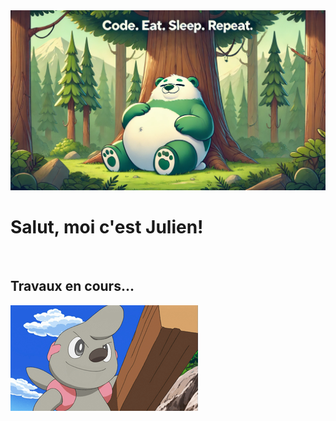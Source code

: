 <img style="center" src="Images/Banner.jpg"/>
<br>
<h1>Salut, moi c'est Julien!</h1>
<br>
<h2 style="align-center">Travaux en cours...</h2>
<img style="center" src="Images/Travaux.png"/>





<!--- - 👋 Hi, I’m @Nifrael
- 👀 I’m interested in ...
- 🌱 I’m currently learning ...
- 💞️ I’m looking to collaborate on ...
- 📫 How to reach me ...
--->
<!---
Nifrael/Nifrael is a ✨ special ✨ repository because its `README.md` (this file) appears on your GitHub profile.
You can click the Preview link to take a look at your changes.
--->
 
